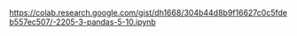 https://colab.research.google.com/gist/dh1668/304b44d8b9f16627c0c5fdeb557ec507/-2205-3-pandas-5-10.ipynb 
